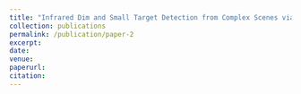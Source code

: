 ```yaml
---
title: "Infrared Dim and Small Target Detection from Complex Scenes via Multi-Frame Spatial–Temporal Patch-Tensor Model"
collection: publications
permalink: /publication/paper-2
excerpt: 
date: 
venue: 
paperurl: 
citation: 
---
```

